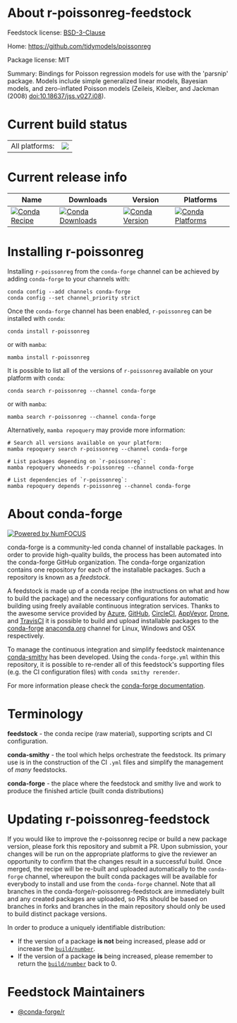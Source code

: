 About r-poissonreg-feedstock
============================

Feedstock license: [BSD-3-Clause](https://github.com/conda-forge/r-poissonreg-feedstock/blob/main/LICENSE.txt)

Home: https://github.com/tidymodels/poissonreg

Package license: MIT

Summary: Bindings for Poisson regression models for use with the 'parsnip' package. Models include simple generalized linear models, Bayesian models, and zero-inflated Poisson models (Zeileis, Kleiber, and Jackman (2008) <doi:10.18637/jss.v027.i08>).

Current build status
====================


<table><tr><td>All platforms:</td>
    <td>
      <a href="https://dev.azure.com/conda-forge/feedstock-builds/_build/latest?definitionId=9540&branchName=main">
        <img src="https://dev.azure.com/conda-forge/feedstock-builds/_apis/build/status/r-poissonreg-feedstock?branchName=main">
      </a>
    </td>
  </tr>
</table>

Current release info
====================

| Name | Downloads | Version | Platforms |
| --- | --- | --- | --- |
| [![Conda Recipe](https://img.shields.io/badge/recipe-r--poissonreg-green.svg)](https://anaconda.org/conda-forge/r-poissonreg) | [![Conda Downloads](https://img.shields.io/conda/dn/conda-forge/r-poissonreg.svg)](https://anaconda.org/conda-forge/r-poissonreg) | [![Conda Version](https://img.shields.io/conda/vn/conda-forge/r-poissonreg.svg)](https://anaconda.org/conda-forge/r-poissonreg) | [![Conda Platforms](https://img.shields.io/conda/pn/conda-forge/r-poissonreg.svg)](https://anaconda.org/conda-forge/r-poissonreg) |

Installing r-poissonreg
=======================

Installing `r-poissonreg` from the `conda-forge` channel can be achieved by adding `conda-forge` to your channels with:

```
conda config --add channels conda-forge
conda config --set channel_priority strict
```

Once the `conda-forge` channel has been enabled, `r-poissonreg` can be installed with `conda`:

```
conda install r-poissonreg
```

or with `mamba`:

```
mamba install r-poissonreg
```

It is possible to list all of the versions of `r-poissonreg` available on your platform with `conda`:

```
conda search r-poissonreg --channel conda-forge
```

or with `mamba`:

```
mamba search r-poissonreg --channel conda-forge
```

Alternatively, `mamba repoquery` may provide more information:

```
# Search all versions available on your platform:
mamba repoquery search r-poissonreg --channel conda-forge

# List packages depending on `r-poissonreg`:
mamba repoquery whoneeds r-poissonreg --channel conda-forge

# List dependencies of `r-poissonreg`:
mamba repoquery depends r-poissonreg --channel conda-forge
```


About conda-forge
=================

[![Powered by
NumFOCUS](https://img.shields.io/badge/powered%20by-NumFOCUS-orange.svg?style=flat&colorA=E1523D&colorB=007D8A)](https://numfocus.org)

conda-forge is a community-led conda channel of installable packages.
In order to provide high-quality builds, the process has been automated into the
conda-forge GitHub organization. The conda-forge organization contains one repository
for each of the installable packages. Such a repository is known as a *feedstock*.

A feedstock is made up of a conda recipe (the instructions on what and how to build
the package) and the necessary configurations for automatic building using freely
available continuous integration services. Thanks to the awesome service provided by
[Azure](https://azure.microsoft.com/en-us/services/devops/), [GitHub](https://github.com/),
[CircleCI](https://circleci.com/), [AppVeyor](https://www.appveyor.com/),
[Drone](https://cloud.drone.io/welcome), and [TravisCI](https://travis-ci.com/)
it is possible to build and upload installable packages to the
[conda-forge](https://anaconda.org/conda-forge) [anaconda.org](https://anaconda.org/)
channel for Linux, Windows and OSX respectively.

To manage the continuous integration and simplify feedstock maintenance
[conda-smithy](https://github.com/conda-forge/conda-smithy) has been developed.
Using the ``conda-forge.yml`` within this repository, it is possible to re-render all of
this feedstock's supporting files (e.g. the CI configuration files) with ``conda smithy rerender``.

For more information please check the [conda-forge documentation](https://conda-forge.org/docs/).

Terminology
===========

**feedstock** - the conda recipe (raw material), supporting scripts and CI configuration.

**conda-smithy** - the tool which helps orchestrate the feedstock.
                   Its primary use is in the construction of the CI ``.yml`` files
                   and simplify the management of *many* feedstocks.

**conda-forge** - the place where the feedstock and smithy live and work to
                  produce the finished article (built conda distributions)


Updating r-poissonreg-feedstock
===============================

If you would like to improve the r-poissonreg recipe or build a new
package version, please fork this repository and submit a PR. Upon submission,
your changes will be run on the appropriate platforms to give the reviewer an
opportunity to confirm that the changes result in a successful build. Once
merged, the recipe will be re-built and uploaded automatically to the
`conda-forge` channel, whereupon the built conda packages will be available for
everybody to install and use from the `conda-forge` channel.
Note that all branches in the conda-forge/r-poissonreg-feedstock are
immediately built and any created packages are uploaded, so PRs should be based
on branches in forks and branches in the main repository should only be used to
build distinct package versions.

In order to produce a uniquely identifiable distribution:
 * If the version of a package **is not** being increased, please add or increase
   the [``build/number``](https://docs.conda.io/projects/conda-build/en/latest/resources/define-metadata.html#build-number-and-string).
 * If the version of a package **is** being increased, please remember to return
   the [``build/number``](https://docs.conda.io/projects/conda-build/en/latest/resources/define-metadata.html#build-number-and-string)
   back to 0.

Feedstock Maintainers
=====================

* [@conda-forge/r](https://github.com/conda-forge/r/)

